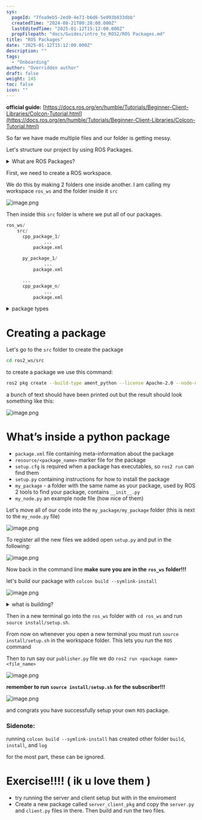 ```yaml
---
sys:
  pageId: "7fea9eb5-2ed9-4e73-b6d6-5e093b833dbb"
  createdTime: "2024-08-21T00:28:00.000Z"
  lastEditedTime: "2025-01-12T15:12:00.000Z"
  propFilepath: "docs/Guides/intro_to_ROS2/ROS Packages.md"
title: "ROS Packages"
date: "2025-01-12T15:12:00.000Z"
description: ""
tags:
  - "Onboarding"
author: "Overridden author"
draft: false
weight: 145
toc: false
icon: ""
---
```


**official guide:** [https://docs.ros.org/en/humble/Tutorials/Beginner-Client-Libraries/Colcon-Tutorial.html](https://docs.ros.org/en/humble/Tutorials/Beginner-Client-Libraries/Colcon-Tutorial.html)

So far we have made multiple files and our folder is getting messy.

Let's structure our project by using ROS Packages.

<details>

<summary>What are ROS Packages?</summary>

ROS Packages are, as the name implies, packages of code that are highly sharable between ROS developers.

They consist of a folder, `package.xml` file, and source code

```python
      cpp_package_1/
		      ... imagine much code files here ..
          package.xml
```

</details>

First, we need to create a ROS workspace.

We do this by making 2 folders one inside another. I am calling my workspace `ros_ws` and the folder inside it `src`

![image.png](https://prod-files-secure.s3.us-west-2.amazonaws.com/d518164a-d88e-44d1-a4ee-3adb3bd8bce0/70706947-fd18-4537-a67b-e12946812d31/image.png?X-Amz-Algorithm=AWS4-HMAC-SHA256&X-Amz-Content-Sha256=UNSIGNED-PAYLOAD&X-Amz-Credential=ASIAZI2LB466S4FFQXTA%2F20250517%2Fus-west-2%2Fs3%2Faws4_request&X-Amz-Date=20250517T181042Z&X-Amz-Expires=3600&X-Amz-Security-Token=IQoJb3JpZ2luX2VjEKf%2F%2F%2F%2F%2F%2F%2F%2F%2F%2FwEaCXVzLXdlc3QtMiJGMEQCIHbTq2yRQt7W06zi17EEpAfzOz48UVexI2wbZK7IKoDgAiBCuF5AeFOCq4IdNFX31v96ENlOopd9sUxCb3SSUhbzqir%2FAwhfEAAaDDYzNzQyMzE4MzgwNSIMUyeybOBUe9%2BksTQiKtwDy2FwmALAoqsqJkONEMrYbZlbmN8cJFz61o31omnDLpVf%2B7F9c%2B%2F6HUlrBArkXBq8GiFrBwHyN0upkcMQcv%2FXGf9GGaDFa5LQtoLmYSCo5Y1q%2FDGWOeDBbY1bSM9mepsGrYYOwnZoRtrOXbeALDTiWwmhwiecLESQ%2B5mgk%2BCd7sFbHC9DZh2HjzhU%2FJhNfOAGzNKoWYB1SsGOgVUvMJDfBPI1eJdhUAPBiUSS20owEuEiZt9LMuds63KRESvlpBtbShe8%2BVM3XNaQ%2FTr0qdqq4USeoEx7oRZmU0jWwTO0zkhl083bXq9Eaq4Qm%2Bgdl%2F8mJpBWuX2WIanGGBFdGjpywqjtPMoXrYZEcH8IU72XBSKHvJCpFLxN2743se5f8qkrIwjPrUdhTDV%2Fi6YT%2BPPfH8Di9Px3SxO0NFTzZ3MpqcMML1PWISDwTSCfVGalHqAzZBx0PzM1%2BIWI%2FmEkKM2RgK1gYUJEgKBxI%2B56X298i7cDz2q3jxXTg7r5U%2F1u0MRSqNBlABhAU%2Bg%2BsaCxgxD%2BEtsdBGbNe9t4YCmEDZHL3mApIvn3IYHd0ycVB1SsX7DPbOSoyKPeEw%2FVVeTXbVJMlYSdssbwxkGsbZ7t%2FyctgSrxYGRfV27uqTHLnIIw7baiwQY6pgH3Dc0YhuCHPMsruUEaiKrQNuQmX%2FSuK7qjWoLkUoRB6cDMaZi%2FHrdwoPzLU6uDQHLiyP2LSWmkQRHNKwxQECSIoEPtKKyHmCMOE7jQO%2BOkqIC5A2%2BlDjL2IXnrRcNPtajwKcTznHxmeNz%2Ft98Hw3BHa8VKMQJOoPclD5M%2FYv8L8e25DDTfSr5UJyV5dGnzHDDeyg4l262c5b9w8uWXXGwxrP7XQ0Il&X-Amz-Signature=4271e4f5b6d43533a1b817cb1a1e27e9b21a40f8e8e3bf520d80934f0dab4625&X-Amz-SignedHeaders=host&x-id=GetObject)

Then inside this `src` folder is where we put all of our packages.

```python
ros_ws/
    src/
      cpp_package_1/
		      ...
          package.xml

      py_package_1/
		      ...
          package.xml

      ...
      cpp_package_n/
		      ...
          package.xml

```

<details>

<summary>package types</summary>

packages can be either `C++` or python.

the intern file structure is different for each but for this guide we will stick to creating python packages

</details>

# Creating a package

Let's go to the `src` folder to create the package

```bash
cd ros2_ws/src
```

to create a package we use this command:

```bash
ros2 pkg create --build-type ament_python --license Apache-2.0 --node-name my_node my_package
```

a bunch of text should have been printed out but the result should look something like this:

![image.png](https://prod-files-secure.s3.us-west-2.amazonaws.com/d518164a-d88e-44d1-a4ee-3adb3bd8bce0/e6cf1e3f-8512-4a3e-b131-079f800bf3e8/image.png?X-Amz-Algorithm=AWS4-HMAC-SHA256&X-Amz-Content-Sha256=UNSIGNED-PAYLOAD&X-Amz-Credential=ASIAZI2LB466S4FFQXTA%2F20250517%2Fus-west-2%2Fs3%2Faws4_request&X-Amz-Date=20250517T181042Z&X-Amz-Expires=3600&X-Amz-Security-Token=IQoJb3JpZ2luX2VjEKf%2F%2F%2F%2F%2F%2F%2F%2F%2F%2FwEaCXVzLXdlc3QtMiJGMEQCIHbTq2yRQt7W06zi17EEpAfzOz48UVexI2wbZK7IKoDgAiBCuF5AeFOCq4IdNFX31v96ENlOopd9sUxCb3SSUhbzqir%2FAwhfEAAaDDYzNzQyMzE4MzgwNSIMUyeybOBUe9%2BksTQiKtwDy2FwmALAoqsqJkONEMrYbZlbmN8cJFz61o31omnDLpVf%2B7F9c%2B%2F6HUlrBArkXBq8GiFrBwHyN0upkcMQcv%2FXGf9GGaDFa5LQtoLmYSCo5Y1q%2FDGWOeDBbY1bSM9mepsGrYYOwnZoRtrOXbeALDTiWwmhwiecLESQ%2B5mgk%2BCd7sFbHC9DZh2HjzhU%2FJhNfOAGzNKoWYB1SsGOgVUvMJDfBPI1eJdhUAPBiUSS20owEuEiZt9LMuds63KRESvlpBtbShe8%2BVM3XNaQ%2FTr0qdqq4USeoEx7oRZmU0jWwTO0zkhl083bXq9Eaq4Qm%2Bgdl%2F8mJpBWuX2WIanGGBFdGjpywqjtPMoXrYZEcH8IU72XBSKHvJCpFLxN2743se5f8qkrIwjPrUdhTDV%2Fi6YT%2BPPfH8Di9Px3SxO0NFTzZ3MpqcMML1PWISDwTSCfVGalHqAzZBx0PzM1%2BIWI%2FmEkKM2RgK1gYUJEgKBxI%2B56X298i7cDz2q3jxXTg7r5U%2F1u0MRSqNBlABhAU%2Bg%2BsaCxgxD%2BEtsdBGbNe9t4YCmEDZHL3mApIvn3IYHd0ycVB1SsX7DPbOSoyKPeEw%2FVVeTXbVJMlYSdssbwxkGsbZ7t%2FyctgSrxYGRfV27uqTHLnIIw7baiwQY6pgH3Dc0YhuCHPMsruUEaiKrQNuQmX%2FSuK7qjWoLkUoRB6cDMaZi%2FHrdwoPzLU6uDQHLiyP2LSWmkQRHNKwxQECSIoEPtKKyHmCMOE7jQO%2BOkqIC5A2%2BlDjL2IXnrRcNPtajwKcTznHxmeNz%2Ft98Hw3BHa8VKMQJOoPclD5M%2FYv8L8e25DDTfSr5UJyV5dGnzHDDeyg4l262c5b9w8uWXXGwxrP7XQ0Il&X-Amz-Signature=4576e6e66d6c71ab141cda19e34066c8b5f347008737f942c0570ec396527324&X-Amz-SignedHeaders=host&x-id=GetObject)

# What’s inside a python package

- `package.xml` file containing meta-information about the package
- `resource/<package_name>` marker file for the package
- `setup.cfg` is required when a package has executables, so `ros2 run` can find them
- `setup.py` containing instructions for how to install the package
- `my_package` - a folder with the same name as your package, used by ROS 2 tools to find your package, contains `__init__.py`
- `my_node.py` an example node file (how nice of them)

Let's move all of our code into the `my_package/my_package` folder (this is next to the `my_node.py` file)

![image.png](https://prod-files-secure.s3.us-west-2.amazonaws.com/d518164a-d88e-44d1-a4ee-3adb3bd8bce0/9ce58f11-0da9-4d3e-b86d-506a9685d378/image.png?X-Amz-Algorithm=AWS4-HMAC-SHA256&X-Amz-Content-Sha256=UNSIGNED-PAYLOAD&X-Amz-Credential=ASIAZI2LB466S4FFQXTA%2F20250517%2Fus-west-2%2Fs3%2Faws4_request&X-Amz-Date=20250517T181042Z&X-Amz-Expires=3600&X-Amz-Security-Token=IQoJb3JpZ2luX2VjEKf%2F%2F%2F%2F%2F%2F%2F%2F%2F%2FwEaCXVzLXdlc3QtMiJGMEQCIHbTq2yRQt7W06zi17EEpAfzOz48UVexI2wbZK7IKoDgAiBCuF5AeFOCq4IdNFX31v96ENlOopd9sUxCb3SSUhbzqir%2FAwhfEAAaDDYzNzQyMzE4MzgwNSIMUyeybOBUe9%2BksTQiKtwDy2FwmALAoqsqJkONEMrYbZlbmN8cJFz61o31omnDLpVf%2B7F9c%2B%2F6HUlrBArkXBq8GiFrBwHyN0upkcMQcv%2FXGf9GGaDFa5LQtoLmYSCo5Y1q%2FDGWOeDBbY1bSM9mepsGrYYOwnZoRtrOXbeALDTiWwmhwiecLESQ%2B5mgk%2BCd7sFbHC9DZh2HjzhU%2FJhNfOAGzNKoWYB1SsGOgVUvMJDfBPI1eJdhUAPBiUSS20owEuEiZt9LMuds63KRESvlpBtbShe8%2BVM3XNaQ%2FTr0qdqq4USeoEx7oRZmU0jWwTO0zkhl083bXq9Eaq4Qm%2Bgdl%2F8mJpBWuX2WIanGGBFdGjpywqjtPMoXrYZEcH8IU72XBSKHvJCpFLxN2743se5f8qkrIwjPrUdhTDV%2Fi6YT%2BPPfH8Di9Px3SxO0NFTzZ3MpqcMML1PWISDwTSCfVGalHqAzZBx0PzM1%2BIWI%2FmEkKM2RgK1gYUJEgKBxI%2B56X298i7cDz2q3jxXTg7r5U%2F1u0MRSqNBlABhAU%2Bg%2BsaCxgxD%2BEtsdBGbNe9t4YCmEDZHL3mApIvn3IYHd0ycVB1SsX7DPbOSoyKPeEw%2FVVeTXbVJMlYSdssbwxkGsbZ7t%2FyctgSrxYGRfV27uqTHLnIIw7baiwQY6pgH3Dc0YhuCHPMsruUEaiKrQNuQmX%2FSuK7qjWoLkUoRB6cDMaZi%2FHrdwoPzLU6uDQHLiyP2LSWmkQRHNKwxQECSIoEPtKKyHmCMOE7jQO%2BOkqIC5A2%2BlDjL2IXnrRcNPtajwKcTznHxmeNz%2Ft98Hw3BHa8VKMQJOoPclD5M%2FYv8L8e25DDTfSr5UJyV5dGnzHDDeyg4l262c5b9w8uWXXGwxrP7XQ0Il&X-Amz-Signature=44eccae15db0ad98f4c088274a9595ed4a658ca011a565a158123985ba8e2430&X-Amz-SignedHeaders=host&x-id=GetObject)

To register all the new files we added open `setup.py` and put in the following:

![image.png](https://prod-files-secure.s3.us-west-2.amazonaws.com/d518164a-d88e-44d1-a4ee-3adb3bd8bce0/1cd7c262-4cae-4496-9d75-c178537d24a2/image.png?X-Amz-Algorithm=AWS4-HMAC-SHA256&X-Amz-Content-Sha256=UNSIGNED-PAYLOAD&X-Amz-Credential=ASIAZI2LB466S4FFQXTA%2F20250517%2Fus-west-2%2Fs3%2Faws4_request&X-Amz-Date=20250517T181042Z&X-Amz-Expires=3600&X-Amz-Security-Token=IQoJb3JpZ2luX2VjEKf%2F%2F%2F%2F%2F%2F%2F%2F%2F%2FwEaCXVzLXdlc3QtMiJGMEQCIHbTq2yRQt7W06zi17EEpAfzOz48UVexI2wbZK7IKoDgAiBCuF5AeFOCq4IdNFX31v96ENlOopd9sUxCb3SSUhbzqir%2FAwhfEAAaDDYzNzQyMzE4MzgwNSIMUyeybOBUe9%2BksTQiKtwDy2FwmALAoqsqJkONEMrYbZlbmN8cJFz61o31omnDLpVf%2B7F9c%2B%2F6HUlrBArkXBq8GiFrBwHyN0upkcMQcv%2FXGf9GGaDFa5LQtoLmYSCo5Y1q%2FDGWOeDBbY1bSM9mepsGrYYOwnZoRtrOXbeALDTiWwmhwiecLESQ%2B5mgk%2BCd7sFbHC9DZh2HjzhU%2FJhNfOAGzNKoWYB1SsGOgVUvMJDfBPI1eJdhUAPBiUSS20owEuEiZt9LMuds63KRESvlpBtbShe8%2BVM3XNaQ%2FTr0qdqq4USeoEx7oRZmU0jWwTO0zkhl083bXq9Eaq4Qm%2Bgdl%2F8mJpBWuX2WIanGGBFdGjpywqjtPMoXrYZEcH8IU72XBSKHvJCpFLxN2743se5f8qkrIwjPrUdhTDV%2Fi6YT%2BPPfH8Di9Px3SxO0NFTzZ3MpqcMML1PWISDwTSCfVGalHqAzZBx0PzM1%2BIWI%2FmEkKM2RgK1gYUJEgKBxI%2B56X298i7cDz2q3jxXTg7r5U%2F1u0MRSqNBlABhAU%2Bg%2BsaCxgxD%2BEtsdBGbNe9t4YCmEDZHL3mApIvn3IYHd0ycVB1SsX7DPbOSoyKPeEw%2FVVeTXbVJMlYSdssbwxkGsbZ7t%2FyctgSrxYGRfV27uqTHLnIIw7baiwQY6pgH3Dc0YhuCHPMsruUEaiKrQNuQmX%2FSuK7qjWoLkUoRB6cDMaZi%2FHrdwoPzLU6uDQHLiyP2LSWmkQRHNKwxQECSIoEPtKKyHmCMOE7jQO%2BOkqIC5A2%2BlDjL2IXnrRcNPtajwKcTznHxmeNz%2Ft98Hw3BHa8VKMQJOoPclD5M%2FYv8L8e25DDTfSr5UJyV5dGnzHDDeyg4l262c5b9w8uWXXGwxrP7XQ0Il&X-Amz-Signature=01bd746fffea9225100a60d03e519f7579c47563dc3d3fc6dcc0072cd8593455&X-Amz-SignedHeaders=host&x-id=GetObject)

Now back in the command line **make sure you are in the** **`ros_ws`** **folder!!!**

let's build our package with `colcon build --symlink-install`

![image.png](https://prod-files-secure.s3.us-west-2.amazonaws.com/d518164a-d88e-44d1-a4ee-3adb3bd8bce0/2f2a0d27-b173-48fd-b189-5f5c0ce65619/image.png?X-Amz-Algorithm=AWS4-HMAC-SHA256&X-Amz-Content-Sha256=UNSIGNED-PAYLOAD&X-Amz-Credential=ASIAZI2LB466S4FFQXTA%2F20250517%2Fus-west-2%2Fs3%2Faws4_request&X-Amz-Date=20250517T181042Z&X-Amz-Expires=3600&X-Amz-Security-Token=IQoJb3JpZ2luX2VjEKf%2F%2F%2F%2F%2F%2F%2F%2F%2F%2FwEaCXVzLXdlc3QtMiJGMEQCIHbTq2yRQt7W06zi17EEpAfzOz48UVexI2wbZK7IKoDgAiBCuF5AeFOCq4IdNFX31v96ENlOopd9sUxCb3SSUhbzqir%2FAwhfEAAaDDYzNzQyMzE4MzgwNSIMUyeybOBUe9%2BksTQiKtwDy2FwmALAoqsqJkONEMrYbZlbmN8cJFz61o31omnDLpVf%2B7F9c%2B%2F6HUlrBArkXBq8GiFrBwHyN0upkcMQcv%2FXGf9GGaDFa5LQtoLmYSCo5Y1q%2FDGWOeDBbY1bSM9mepsGrYYOwnZoRtrOXbeALDTiWwmhwiecLESQ%2B5mgk%2BCd7sFbHC9DZh2HjzhU%2FJhNfOAGzNKoWYB1SsGOgVUvMJDfBPI1eJdhUAPBiUSS20owEuEiZt9LMuds63KRESvlpBtbShe8%2BVM3XNaQ%2FTr0qdqq4USeoEx7oRZmU0jWwTO0zkhl083bXq9Eaq4Qm%2Bgdl%2F8mJpBWuX2WIanGGBFdGjpywqjtPMoXrYZEcH8IU72XBSKHvJCpFLxN2743se5f8qkrIwjPrUdhTDV%2Fi6YT%2BPPfH8Di9Px3SxO0NFTzZ3MpqcMML1PWISDwTSCfVGalHqAzZBx0PzM1%2BIWI%2FmEkKM2RgK1gYUJEgKBxI%2B56X298i7cDz2q3jxXTg7r5U%2F1u0MRSqNBlABhAU%2Bg%2BsaCxgxD%2BEtsdBGbNe9t4YCmEDZHL3mApIvn3IYHd0ycVB1SsX7DPbOSoyKPeEw%2FVVeTXbVJMlYSdssbwxkGsbZ7t%2FyctgSrxYGRfV27uqTHLnIIw7baiwQY6pgH3Dc0YhuCHPMsruUEaiKrQNuQmX%2FSuK7qjWoLkUoRB6cDMaZi%2FHrdwoPzLU6uDQHLiyP2LSWmkQRHNKwxQECSIoEPtKKyHmCMOE7jQO%2BOkqIC5A2%2BlDjL2IXnrRcNPtajwKcTznHxmeNz%2Ft98Hw3BHa8VKMQJOoPclD5M%2FYv8L8e25DDTfSr5UJyV5dGnzHDDeyg4l262c5b9w8uWXXGwxrP7XQ0Il&X-Amz-Signature=ac7ca0be3071f8746d985a67c3d8d1bacbe6b7c97dc14d28ac04af310cf67ab4&X-Amz-SignedHeaders=host&x-id=GetObject)

<details>

<summary>what is building?</summary>

if you are a CS major at Rose-Hulman you will learn the answer to this in CSSE132

but TLDR; is it combines all the code files into one program that can be run easily 

</details>

Then in a new terminal go into the `ros_ws` folder with `cd ros_ws` and run `source install/setup.sh`. 

From now on whenever you open a new terminal you must run `source install/setup.sh` in the workspace folder. This lets you run the `ROS` command

Then to run say our `publisher.py` file we do `ros2 run <package name> <file_name>`

![image.png](https://prod-files-secure.s3.us-west-2.amazonaws.com/d518164a-d88e-44d1-a4ee-3adb3bd8bce0/4f4b1219-3a44-4632-aa0a-ce3471699f59/image.png?X-Amz-Algorithm=AWS4-HMAC-SHA256&X-Amz-Content-Sha256=UNSIGNED-PAYLOAD&X-Amz-Credential=ASIAZI2LB466S4FFQXTA%2F20250517%2Fus-west-2%2Fs3%2Faws4_request&X-Amz-Date=20250517T181042Z&X-Amz-Expires=3600&X-Amz-Security-Token=IQoJb3JpZ2luX2VjEKf%2F%2F%2F%2F%2F%2F%2F%2F%2F%2FwEaCXVzLXdlc3QtMiJGMEQCIHbTq2yRQt7W06zi17EEpAfzOz48UVexI2wbZK7IKoDgAiBCuF5AeFOCq4IdNFX31v96ENlOopd9sUxCb3SSUhbzqir%2FAwhfEAAaDDYzNzQyMzE4MzgwNSIMUyeybOBUe9%2BksTQiKtwDy2FwmALAoqsqJkONEMrYbZlbmN8cJFz61o31omnDLpVf%2B7F9c%2B%2F6HUlrBArkXBq8GiFrBwHyN0upkcMQcv%2FXGf9GGaDFa5LQtoLmYSCo5Y1q%2FDGWOeDBbY1bSM9mepsGrYYOwnZoRtrOXbeALDTiWwmhwiecLESQ%2B5mgk%2BCd7sFbHC9DZh2HjzhU%2FJhNfOAGzNKoWYB1SsGOgVUvMJDfBPI1eJdhUAPBiUSS20owEuEiZt9LMuds63KRESvlpBtbShe8%2BVM3XNaQ%2FTr0qdqq4USeoEx7oRZmU0jWwTO0zkhl083bXq9Eaq4Qm%2Bgdl%2F8mJpBWuX2WIanGGBFdGjpywqjtPMoXrYZEcH8IU72XBSKHvJCpFLxN2743se5f8qkrIwjPrUdhTDV%2Fi6YT%2BPPfH8Di9Px3SxO0NFTzZ3MpqcMML1PWISDwTSCfVGalHqAzZBx0PzM1%2BIWI%2FmEkKM2RgK1gYUJEgKBxI%2B56X298i7cDz2q3jxXTg7r5U%2F1u0MRSqNBlABhAU%2Bg%2BsaCxgxD%2BEtsdBGbNe9t4YCmEDZHL3mApIvn3IYHd0ycVB1SsX7DPbOSoyKPeEw%2FVVeTXbVJMlYSdssbwxkGsbZ7t%2FyctgSrxYGRfV27uqTHLnIIw7baiwQY6pgH3Dc0YhuCHPMsruUEaiKrQNuQmX%2FSuK7qjWoLkUoRB6cDMaZi%2FHrdwoPzLU6uDQHLiyP2LSWmkQRHNKwxQECSIoEPtKKyHmCMOE7jQO%2BOkqIC5A2%2BlDjL2IXnrRcNPtajwKcTznHxmeNz%2Ft98Hw3BHa8VKMQJOoPclD5M%2FYv8L8e25DDTfSr5UJyV5dGnzHDDeyg4l262c5b9w8uWXXGwxrP7XQ0Il&X-Amz-Signature=f3cca8e2b8d9b51804c0dea506b35b62e3d92c11c5744182f60fe5fa07d23e16&X-Amz-SignedHeaders=host&x-id=GetObject)

**remember to run** **`source install/setup.sh`** **for the subscriber!!!**

![image.png](https://prod-files-secure.s3.us-west-2.amazonaws.com/d518164a-d88e-44d1-a4ee-3adb3bd8bce0/02121119-dad4-49ec-8356-c956108b4243/image.png?X-Amz-Algorithm=AWS4-HMAC-SHA256&X-Amz-Content-Sha256=UNSIGNED-PAYLOAD&X-Amz-Credential=ASIAZI2LB466S4FFQXTA%2F20250517%2Fus-west-2%2Fs3%2Faws4_request&X-Amz-Date=20250517T181042Z&X-Amz-Expires=3600&X-Amz-Security-Token=IQoJb3JpZ2luX2VjEKf%2F%2F%2F%2F%2F%2F%2F%2F%2F%2FwEaCXVzLXdlc3QtMiJGMEQCIHbTq2yRQt7W06zi17EEpAfzOz48UVexI2wbZK7IKoDgAiBCuF5AeFOCq4IdNFX31v96ENlOopd9sUxCb3SSUhbzqir%2FAwhfEAAaDDYzNzQyMzE4MzgwNSIMUyeybOBUe9%2BksTQiKtwDy2FwmALAoqsqJkONEMrYbZlbmN8cJFz61o31omnDLpVf%2B7F9c%2B%2F6HUlrBArkXBq8GiFrBwHyN0upkcMQcv%2FXGf9GGaDFa5LQtoLmYSCo5Y1q%2FDGWOeDBbY1bSM9mepsGrYYOwnZoRtrOXbeALDTiWwmhwiecLESQ%2B5mgk%2BCd7sFbHC9DZh2HjzhU%2FJhNfOAGzNKoWYB1SsGOgVUvMJDfBPI1eJdhUAPBiUSS20owEuEiZt9LMuds63KRESvlpBtbShe8%2BVM3XNaQ%2FTr0qdqq4USeoEx7oRZmU0jWwTO0zkhl083bXq9Eaq4Qm%2Bgdl%2F8mJpBWuX2WIanGGBFdGjpywqjtPMoXrYZEcH8IU72XBSKHvJCpFLxN2743se5f8qkrIwjPrUdhTDV%2Fi6YT%2BPPfH8Di9Px3SxO0NFTzZ3MpqcMML1PWISDwTSCfVGalHqAzZBx0PzM1%2BIWI%2FmEkKM2RgK1gYUJEgKBxI%2B56X298i7cDz2q3jxXTg7r5U%2F1u0MRSqNBlABhAU%2Bg%2BsaCxgxD%2BEtsdBGbNe9t4YCmEDZHL3mApIvn3IYHd0ycVB1SsX7DPbOSoyKPeEw%2FVVeTXbVJMlYSdssbwxkGsbZ7t%2FyctgSrxYGRfV27uqTHLnIIw7baiwQY6pgH3Dc0YhuCHPMsruUEaiKrQNuQmX%2FSuK7qjWoLkUoRB6cDMaZi%2FHrdwoPzLU6uDQHLiyP2LSWmkQRHNKwxQECSIoEPtKKyHmCMOE7jQO%2BOkqIC5A2%2BlDjL2IXnrRcNPtajwKcTznHxmeNz%2Ft98Hw3BHa8VKMQJOoPclD5M%2FYv8L8e25DDTfSr5UJyV5dGnzHDDeyg4l262c5b9w8uWXXGwxrP7XQ0Il&X-Amz-Signature=8b3260243392a92871bdf8adbe52cba04686ab48b21c26fb133e3ac02db34da3&X-Amz-SignedHeaders=host&x-id=GetObject)

and congrats you have successfully setup your own `ROS` package.

### Sidenote:

running `colcon build --symlink-install` has created other folder `build`, `install`, and `log`

for the most part, these can be ignored.

# Exercise!!!! ( ik u love them )

- try running the server and client setup but with in the enviroment
- Create a new package called `server_client_pkg` and copy the `server.py` and `client.py` files in there. Then build and run the two files.
